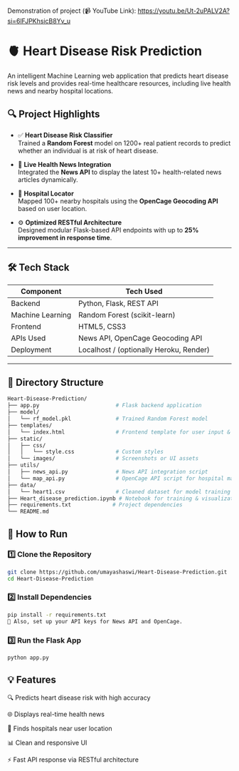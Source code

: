 Demonstration of project (📹 YouTube Link):
https://youtu.be/Ut-2uPALV2A?si=6lFJPKhsicB8Yv_u
# 🫀 Heart Disease Risk Prediction 

An intelligent Machine Learning web application that predicts heart disease risk levels and provides real-time healthcare resources, including live health news and nearby hospital locations.

## 🔍 Project Highlights

- ✅ **Heart Disease Risk Classifier**  
  Trained a **Random Forest** model on 1200+ real patient records to predict whether an individual is at risk of heart disease.

- 📰 **Live Health News Integration**  
  Integrated the **News API** to display the latest 10+ health-related news articles dynamically.

- 🏥 **Hospital Locator**  
  Mapped 100+ nearby hospitals using the **OpenCage Geocoding API** based on user location.

- ⚙️ **Optimized RESTful Architecture**  
  Designed modular Flask-based API endpoints with up to **25% improvement in response time**.

---

## 🛠️ Tech Stack

| Component       | Tech Used                                |
|----------------|--------------------------------------------|
| Backend         | Python, Flask, REST API                   |
| Machine Learning| Random Forest (scikit-learn)              |
| Frontend        | HTML5, CSS3                               |
| APIs Used       | News API, OpenCage Geocoding API          |
| Deployment      | Localhost / (optionally Heroku, Render)   |

---

## 📁 Directory Structure
```bash
Heart-Disease-Prediction/
├── app.py                        # Flask backend application
├── model/
│   └── rf_model.pkl              # Trained Random Forest model
├── templates/
│   └── index.html                # Frontend template for user input & results
├── static/
│   ├── css/
│   │   └── style.css             # Custom styles
│   └── images/                   # Screenshots or UI assets
├── utils/
│   ├── news_api.py               # News API integration script
│   └── map_api.py                # OpenCage API script for hospital mapping
├── data/
│   └── heart1.csv                # Cleaned dataset for model training
├── Heart_disease_prediction.ipynb # Notebook for training & visualizations
├── requirements.txt             # Project dependencies
└── README.md                    
```
## 🚀 How to Run

### 1️⃣ Clone the Repository

```bash
git clone https://github.com/umayashaswi/Heart-Disease-Prediction.git
cd Heart-Disease-Prediction
```
### 2️⃣ Install Dependencies
```bash
pip install -r requirements.txt
🔐 Also, set up your API keys for News API and OpenCage.
```
### 3️⃣ Run the Flask App
```bash
python app.py
```
## 💡 Features
🔍 Predicts heart disease risk with high accuracy

🌐 Displays real-time health news

📍 Finds hospitals near user location

📊 Clean and responsive UI

⚡ Fast API response via RESTful architecture

